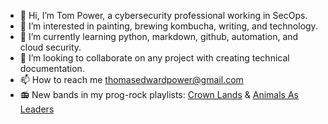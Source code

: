 - 👋 Hi, I’m Tom Power, a cybersecurity professional working in SecOps.
- 👀 I’m interested in painting, brewing kombucha, writing, and technology.
- 🌱 I’m currently learning python, markdown, github, automation, and cloud security.
- 💞️ I’m looking to collaborate on any project with creating technical documentation.
- 📫 How to reach me thomasedwardpower@gmail.com
- :radio: New bands in my prog-rock playlists: [Crown Lands](https://open.spotify.com/artist/0MnazDWzh4tAnT5y4vWZFr?si=B9pZynZXRTGP6k5-soVslg) & [Animals As Leaders](https://open.spotify.com/artist/65C6Unk7nhg2aCnVuAPMo8?si=46qwoifiQ_qUdi-ccJDw2A)

<!---
MaxTPower/MaxTPower is a ✨ special ✨ repository because its `README.md` (this file) appears on your GitHub profile.
You can click the Preview link to take a look at your changes.
--->
